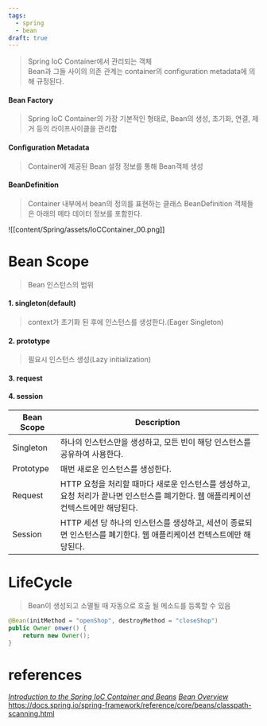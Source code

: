 ```yaml
---
tags:
  - spring
  - bean
draft: true
---
```

> Spring IoC Container에서 관리되는 객체 <br/>
> Bean과 그들 사이의 의존 관계는 container의 configuration metadata에 의해 규정된다.

#### Bean Factory
> Spring IoC Container의 가장 기본적인 형태로, Bean의 생성, 초기화, 연결, 제거 등의 라이프사이클을 관리함

#### Configuration Metadata
> Container에 제공된 Bean 설정 정보를 통해 Bean객체 생성

#### BeanDefinition 
> Container 내부에서 bean의 정의를 표현하는 클래스
> BeanDefinition 객체들은 아래의 메타 데이터 정보를 포함한다.



![[content/Spring/assets/IoCContainer_00.png]]


# Bean Scope
> Bean 인스턴스의 범위
#### 1. singleton(default)
> context가 초기화 된 후에 인스턴스를 생성한다.(Eager Singleton)

#### 2. prototype
> 필요시 인스턴스 생성(Lazy initialization)
#### 3. request
#### 4. session

| Bean Scope | Description                                                                   |
| ---------- | ----------------------------------------------------------------------------- |
| Singleton  | 하나의 인스턴스만을 생성하고, 모든 빈이 해당 인스턴스를 공유하여 사용한다.                                    |
| Prototype  | 매번 새로운 인스턴스를 생성한다.                                                            |
| Request    | HTTP 요청을 처리할 때마다 새로운 인스턴스를 생성하고, 요청 처리가 끝나면 인스턴스를 폐기한다. 웹 애플리케이션 컨텍스트에만 해당된다. |
| Session    | HTTP 세션 당 하나의 인스턴스를 생성하고, 세션이 종료되면 인스턴스를 폐기한다. 웹 애플리케이션 컨텍스트에만 해당된다.          |
# LifeCycle
> Bean이 생성되고 소멸될 때 자동으로 호출 될 메소드를 등록할 수 있음

```Java
@Bean(initMethod = "openShop", destroyMethod = "closeShop")  
public Owner onwer() {  
    return new Owner();  
}
```
# references
[_Introduction to the Spring IoC Container and Beans_](https://docs.spring.io/spring-framework/reference/core/beans/introduction.html)
[_Bean Overview_](https://docs.spring.io/spring-framework/reference/core/beans/definition.html)
https://docs.spring.io/spring-framework/reference/core/beans/classpath-scanning.html